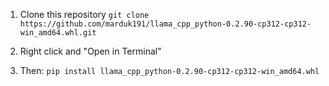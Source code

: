 1. Clone this repository
   ```git clone https://github.com/marduk191/llama_cpp_python-0.2.90-cp312-cp312-win_amd64.whl.git```

2. Right click and "Open in Terminal"

3. Then:
```pip install llama_cpp_python-0.2.90-cp312-cp312-win_amd64.whl```
